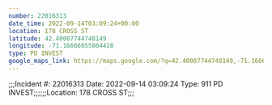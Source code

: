 ```yaml
---
number: 22016313
date_time: 2022-09-14T03:09:24+00:00
location: 178 CROSS ST
latitude: 42.40007744748149
longitude: -71.16666055804428
type: PD INVEST
google_maps_link: https://maps.google.com/?q=42.40007744748149,-71.16666055804428
---
```


;;;Incident #: 22016313  Date: 2022-09-14 03:09:24   Type: 911 PD INVEST;;;;;;Location: 178 CROSS ST;;;
